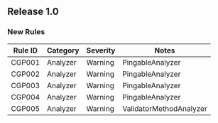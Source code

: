 ﻿## Release 1.0

### New Rules

Rule ID | Category | Severity | Notes
--------|----------|----------|-------------------------
CGP001  | Analyzer | Warning  | PingableAnalyzer
CGP002  | Analyzer | Warning  | PingableAnalyzer
CGP003  | Analyzer | Warning  | PingableAnalyzer
CGP004  | Analyzer | Warning  | PingableAnalyzer
CGP005  | Analyzer | Warning  | ValidatorMethodAnalyzer
